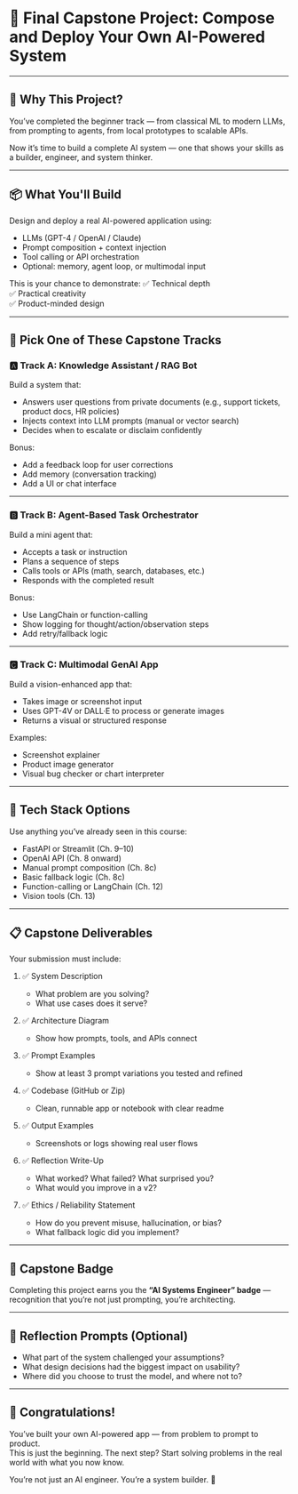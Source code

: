 # 🚀 Final Capstone Project: Compose and Deploy Your Own AI-Powered System

---

## 🎯 Why This Project?

You’ve completed the beginner track — from classical ML to modern LLMs, from prompting to agents, from local prototypes to scalable APIs.

Now it’s time to build a complete AI system — one that shows your skills as a builder, engineer, and system thinker.

---

## 📦 What You'll Build

Design and deploy a real AI-powered application using:

- LLMs (GPT-4 / OpenAI / Claude)
- Prompt composition + context injection
- Tool calling or API orchestration
- Optional: memory, agent loop, or multimodal input

This is your chance to demonstrate:
✅ Technical depth  
✅ Practical creativity  
✅ Product-minded design

---

## 🧠 Pick One of These Capstone Tracks

### 🅰️ Track A: Knowledge Assistant / RAG Bot

Build a system that:

- Answers user questions from private documents (e.g., support tickets, product docs, HR policies)
- Injects context into LLM prompts (manual or vector search)
- Decides when to escalate or disclaim confidently

Bonus:

- Add a feedback loop for user corrections  
- Add memory (conversation tracking)  
- Add a UI or chat interface

---

### 🅱️ Track B: Agent-Based Task Orchestrator

Build a mini agent that:

- Accepts a task or instruction
- Plans a sequence of steps
- Calls tools or APIs (math, search, databases, etc.)
- Responds with the completed result

Bonus:

- Use LangChain or function-calling  
- Show logging for thought/action/observation steps  
- Add retry/fallback logic

---

### 🅲 Track C: Multimodal GenAI App

Build a vision-enhanced app that:

- Takes image or screenshot input
- Uses GPT-4V or DALL·E to process or generate images
- Returns a visual or structured response

Examples:

- Screenshot explainer  
- Product image generator  
- Visual bug checker or chart interpreter

---

## 🔨 Tech Stack Options

Use anything you’ve already seen in this course:

- FastAPI or Streamlit (Ch. 9–10)  
- OpenAI API (Ch. 8 onward)  
- Manual prompt composition (Ch. 8c)  
- Basic fallback logic (Ch. 8c)  
- Function-calling or LangChain (Ch. 12)  
- Vision tools (Ch. 13)

---

## 📋 Capstone Deliverables

Your submission must include:

1. ✅ System Description
    - What problem are you solving?
    - What use cases does it serve?

2. ✅ Architecture Diagram
    - Show how prompts, tools, and APIs connect

3. ✅ Prompt Examples
    - Show at least 3 prompt variations you tested and refined

4. ✅ Codebase (GitHub or Zip)
    - Clean, runnable app or notebook with clear readme

5. ✅ Output Examples
    - Screenshots or logs showing real user flows

6. ✅ Reflection Write-Up
    - What worked? What failed? What surprised you?
    - What would you improve in a v2?

7. ✅ Ethics / Reliability Statement
    - How do you prevent misuse, hallucination, or bias?
    - What fallback logic did you implement?

---

## 🏅 Capstone Badge

Completing this project earns you the **“AI Systems Engineer” badge** — recognition that you’re not just prompting, you’re architecting.

---

## 🧐 Reflection Prompts (Optional)

- What part of the system challenged your assumptions?  
- What design decisions had the biggest impact on usability?  
- Where did you choose to trust the model, and where not to?

---

## 🌟 Congratulations!

You’ve built your own AI-powered app — from problem to prompt to product.  
This is just the beginning. The next step? Start solving problems in the real world with what you now know.

You’re not just an AI engineer. You’re a system builder. 🚀